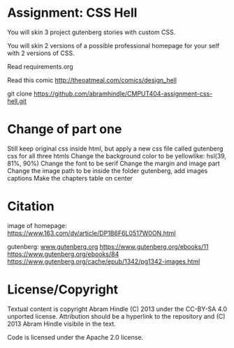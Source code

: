 Assignment: CSS Hell
====================

You will skin 3 project gutenberg stories with custom CSS.

You will skin 2 versions of a possible professional homepage for your
self with 2 versions of CSS.

Read requirements.org

Read this comic http://theoatmeal.com/comics/design_hell

git clone https://github.com/abramhindle/CMPUT404-assignment-css-hell.git

Change of part one
==================
Still keep original css inside html, but apply a new css file called gutenberg css for all three htmls
Change the background color to be yellowlike: hsl(39, 81%, 90%)
Change the font to be serif
Change the margin and image part
Change the image path to be inside the folder gutenberg, add images captions
Make the chapters table on center

Citation
========
image of homepage:
https://www.163.com/dy/article/DP1B6F6L0517W0ON.html

gutenberg:
www.gutenberg.org
https://www.gutenberg.org/ebooks/11
https://www.gutenberg.org/ebooks/84
https://www.gutenberg.org/cache/epub/1342/pg1342-images.html

License/Copyright
=================

Textual content is copyright Abram Hindle (C) 2013 under the CC-BY-SA
4.0 unported license. Attribution should be a hyperlink to the
repository and (C) 2013 Abram Hindle visibile in the text.

Code is licensed under the Apache 2.0 license.


